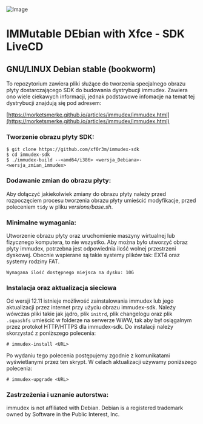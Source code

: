 ![Image](https://i.ibb.co/NxtyJ3T/immudex2.png)

# IMMutable DEbian with Xfce - SDK LiveCD

## GNU/LINUX Debian stable (bookworm)

To repozytorium zawiera pliki służące do tworzenia specjalnego obrazu płyty
dostarczającego SDK do budowania dystrybucji immudex.
Zawiera ono wiele ciekawych informacji, jednak podstawowe infomacje na temat 
tej dystrybucji znajdują się pod adresem:

[https://morketsmerke.github.io/articles/immudex/immudex.html](https://morketsmerke.github.io/articles/immudex/immudex.html)

### Tworzenie obrazu płyty SDK:
  
  ```
  $ git clone https://github.com/xf0r3m/immudex-sdk
  $ cd immudex-sdk
  $ ./immudex-build --<amd64/i386> <wersja_Debiana>-<wersja_zmian_immudex>
  ```

### Dodawanie zmian do obrazu płyty:

Aby dołączyć jakiekolwiek zmiany do obrazu płyty należy przed rozpoczęciem
procesu tworzenia obrazu płyty umieścić modyfikacje, przed poleceniem `tidy` w
pliku *versions/base.sh*.

### Minimalne wymagania:

Utworzenie obrazu płyty oraz uruchomienie maszyny wirtualnej lub fizycznego
komputera, to nie wszystko. Aby można było utworzyć obraz płyty immudex,
potrzebna jest odpowiednia ilość wolnej przestrzeni dyskowej. Obecnie wspierane
są takie systemy plików tak: EXT4 oraz systemy rodziny FAT.

  ```
  Wymagana ilość dostępnego miejsca na dysku: 10G
  ```

### Instalacja oraz aktualizacja sieciowa

Od wersji 12.11 istnieje możliwość zainstalowania immudex lub jego aktualizacji
przez internet przy użyciu obrazu immudex-sdk. Należy wówczas pliki takie jak
jądro, plik `initrd`, plik changelogu oraz plik `.squashfs` umieścić w folderze
na serwerze WWW, tak aby był osiągalnym przez protokoł HTTP/HTTPS dla
immudex-sdk. Do instalacji należy skorzystać z poniższego polecenia:

  ```
  # immudex-install <URL>
  ```

Po wydaniu tego polecenia postępujemy zgodnie z komunikatami wyświetlanymi
przez ten skrypt. W celach aktualizacji używamy poniższego polecenia:

  ```
  # immudex-upgrade <URL>
  ```  

### Zastrzeżenia i uznanie autorstwa:

immudex is not affiliated with Debian. Debian is a registered trademark owned 
by Software in the Public Interest, Inc.
